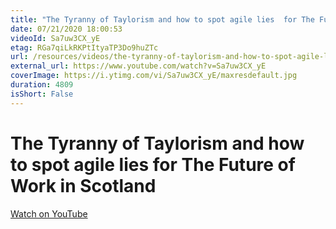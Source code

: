 ```yaml
---
title: "The Tyranny of Taylorism and how to spot agile lies  for The Future of Work in Scotland"
date: 07/21/2020 18:00:53
videoId: Sa7uw3CX_yE
etag: RGa7qiLkRKPtItyaTP3Do9huZTc
url: /resources/videos/the-tyranny-of-taylorism-and-how-to-spot-agile-lies-for-the-future-of-work-in-scotland
external_url: https://www.youtube.com/watch?v=Sa7uw3CX_yE
coverImage: https://i.ytimg.com/vi/Sa7uw3CX_yE/maxresdefault.jpg
duration: 4809
isShort: False
---
```


# The Tyranny of Taylorism and how to spot agile lies  for The Future of Work in Scotland



[Watch on YouTube](https://www.youtube.com/watch?v=Sa7uw3CX_yE)
